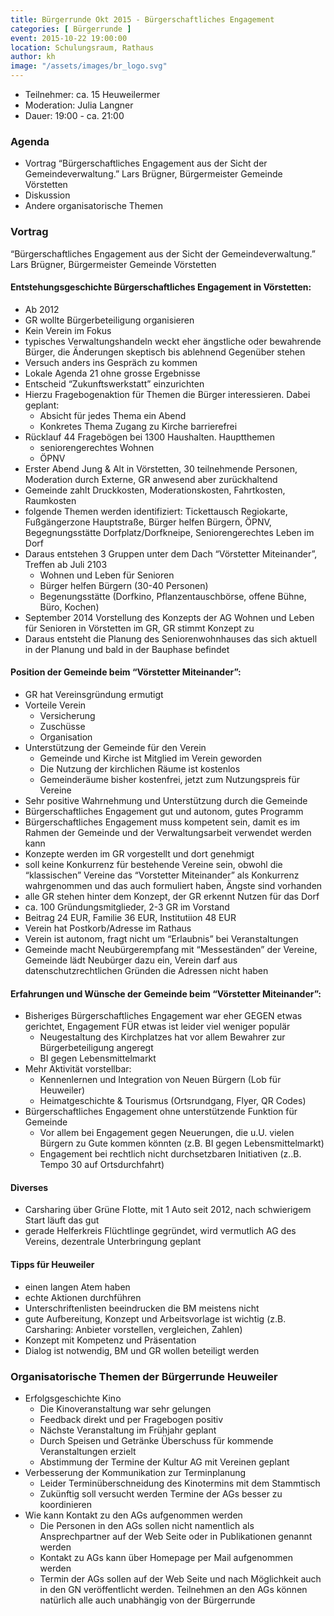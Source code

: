 ```yaml
---
title: Bürgerrunde Okt 2015 - Bürgerschaftliches Engagement
categories: [ Bürgerrunde ]
event: 2015-10-22 19:00:00
location: Schulungsraum, Rathaus
author: kh
image: "/assets/images/br_logo.svg"
---
```


* Teilnehmer: ca. 15 Heuweilermer
* Moderation: Julia Langner
* Dauer: 19:00 - ca. 21:00

### Agenda

* Vortrag “Bürgerschaftliches Engagement aus der Sicht der Gemeindeverwaltung.” Lars Brügner, Bürgermeister Gemeinde Vörstetten
* Diskussion
* Andere organisatorische Themen

### Vortrag

“Bürgerschaftliches Engagement aus der Sicht der Gemeindeverwaltung.” Lars Brügner, Bürgermeister Gemeinde Vörstetten

#### Entstehungsgeschichte Bürgerschaftliches Engagement in Vörstetten:

* Ab 2012
* GR wollte Bürgerbeteiligung organisieren
* Kein Verein im Fokus
* typisches Verwaltungshandeln weckt eher ängstliche oder bewahrende Bürger, die Änderungen skeptisch bis ablehnend Gegenüber stehen
* Versuch anders ins Gespräch zu kommen
* Lokale Agenda 21 ohne grosse Ergebnisse
* Entscheid “Zukunftswerkstatt” einzurichten
* Hierzu Fragebogenaktion für Themen die Bürger interessieren. Dabei geplant:
    * Absicht für jedes Thema ein Abend
    * Konkretes Thema Zugang zu Kirche barrierefrei
* Rücklauf 44 Fragebögen bei 1300 Haushalten. Hauptthemen
    * seniorengerechtes Wohnen
    * ÖPNV
* Erster Abend Jung & Alt in Vörstetten, 30 teilnehmende Personen, Moderation durch Externe, GR anwesend aber zurückhaltend
* Gemeinde zahlt Druckkosten, Moderationskosten, Fahrtkosten, Raumkosten
* folgende Themen werden identifiziert: Tickettausch Regiokarte, Fußgängerzone Hauptstraße, Bürger helfen Bürgern, ÖPNV, Begegnungsstätte Dorfplatz/Dorfkneipe, Seniorengerechtes Leben im Dorf
* Daraus entstehen 3 Gruppen unter dem Dach “Vörstetter Miteinander”, Treffen ab Juli 2103
    * Wohnen und Leben für Senioren
    * Bürger helfen Bürgern (30-40 Personen)
    * Begenungsstätte (Dorfkino, Pflanzentauschbörse, offene Bühne, Büro, Kochen)
* September 2014 Vorstellung des Konzepts der AG Wohnen und Leben für Senioren in Vörstetten im GR, GR stimmt Konzept zu
* Daraus entsteht die Planung des Seniorenwohnhauses das sich aktuell in der Planung und bald in der Bauphase befindet

#### Position der Gemeinde beim “Vörstetter Miteinander”:

* GR hat Vereinsgründung ermutigt
* Vorteile Verein
    * Versicherung
    * Zuschüsse
    * Organisation
* Unterstützung der Gemeinde für den Verein
    * Gemeinde und Kirche ist Mitglied im Verein geworden
    * Die Nutzung der kirchlichen Räume ist kostenlos
    * Gemeinderäume bisher kostenfrei, jetzt zum Nutzungspreis für Vereine
* Sehr positive Wahrnehmung und Unterstützung durch die Gemeinde
* Bürgerschaftliches Engagement gut und autonom, gutes Programm
* Bürgerschaftliches Engagement muss kompetent sein, damit es im Rahmen der Gemeinde und der Verwaltungsarbeit verwendet werden kann
* Konzepte werden im GR vorgestellt und dort genehmigt
* soll keine Konkurrenz für bestehende Vereine sein, obwohl die “klassischen” Vereine das “Vorstetter Miteinander” als Konkurrenz wahrgenommen und das auch formuliert haben, Ängste sind vorhanden
* alle GR stehen hinter dem Konzept, der GR erkennt Nutzen für das Dorf
* ca. 100 Gründungsmitglieder, 2-3 GR im Vorstand
* Beitrag 24 EUR, Familie 36 EUR, Institutiion 48 EUR
* Verein hat Postkorb/Adresse im Rathaus
* Verein ist autonom, fragt nicht um “Erlaubnis” bei Veranstaltungen
* Gemeinde macht Neubürgerempfang mit “Messeständen” der Vereine, Gemeinde lädt Neubürger dazu ein, Verein darf aus datenschutzrechtlichen Gründen die Adressen nicht haben

#### Erfahrungen und Wünsche der Gemeinde beim “Vörstetter Miteinander”:

* Bisheriges Bürgerschaftliches Engagement war eher GEGEN etwas gerichtet, Engagement FÜR etwas ist leider viel weniger populär
    * Neugestaltung des Kirchplatzes hat vor allem Bewahrer zur Bürgerbeteiligung angeregt
    * BI gegen Lebensmittelmarkt
* Mehr Aktivität vorstellbar:
    * Kennenlernen und Integration von Neuen Bürgern (Lob für Heuweiler)
    * Heimatgeschichte & Tourismus (Ortsrundgang, Flyer, QR Codes)
* Bürgerschaftliches Engagement ohne unterstützende Funktion für Gemeinde
    * Vor allem bei Engagement gegen Neuerungen, die u.U. vielen Bürgern zu Gute kommen könnten (z.B. BI gegen Lebensmittelmarkt)
    * Engagement bei rechtlich nicht durchsetzbaren Initiativen (z..B. Tempo 30 auf Ortsdurchfahrt)

#### Diverses

* Carsharing über Grüne Flotte, mit 1 Auto seit 2012, nach schwierigem Start läuft das gut
* gerade Helferkreis Flüchtlinge gegründet, wird vermutlich AG des Vereins, dezentrale Unterbringung geplant

#### Tipps für Heuweiler

* einen langen Atem haben
* echte Aktionen durchführen
* Unterschriftenlisten beeindrucken die BM meistens nicht
* gute Aufbereitung, Konzept und Arbeitsvorlage ist wichtig (z.B. Carsharing: Anbieter vorstellen, vergleichen, Zahlen)
* Konzept mit Kompetenz und Präsentation
* Dialog ist notwendig, BM und GR wollen beteiligt werden

### Organisatorische Themen der Bürgerrunde Heuweiler

* Erfolgsgeschichte Kino    
    * Die Kinoveranstaltung war sehr gelungen
    * Feedback direkt und per Fragebogen positiv
    * Nächste Veranstaltung im Frühjahr geplant
    * Durch Speisen und Getränke Überschuss für kommende Veranstaltungen erzielt
    * Abstimmung der Termine der Kultur AG mit Vereinen geplant
* Verbesserung der Kommunikation zur Terminplanung
    * Leider Terminüberschneidung des Kinotermins mit dem Stammtisch
    * Zukünftig soll versucht werden Termine der AGs besser zu koordinieren
* Wie kann Kontakt zu den AGs aufgenommen werden
    * Die Personen in den AGs sollen nicht namentlich als Ansprechpartner auf der Web Seite oder in Publikationen genannt werden
    * Kontakt zu AGs kann über Homepage per Mail aufgenommen werden
    * Termin der AGs sollen auf der Web Seite und nach Möglichkeit auch in den GN veröffentlicht werden. Teilnehmen an den AGs können natürlich alle auch unabhängig von der Bürgerrunde
